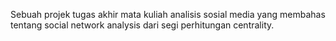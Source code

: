 Sebuah projek tugas akhir mata kuliah analisis sosial media yang membahas tentang social network analysis dari segi perhitungan centrality.
